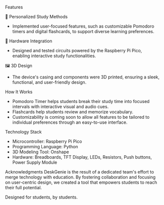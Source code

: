Features

🎯 Personalized Study Methods
- Implemented user-focused features, such as customizable Pomodoro timers and digital flashcards, to support diverse learning preferences.

🔧 Hardware Integration
- Designed and tested circuits powered by the Raspberry Pi Pico, enabling interactive study functionalities.

🖼️ 3D Design
- The device's casing and components were 3D printed, ensuring a sleek, functional, and user-friendly design.

How It Works
- Pomodoro Timer helps students break their study time into focused intervals with interactive visual and audio cues.
- Flashcards help students review and memorize vocabulary.
- Customizability is coming soon to allow all features to be tailored to individual preferences through an easy-to-use interface.

Technology Stack
- Microcontroller: Raspberry Pi Pico
- Programming Language: Python
- 3D Modeling Tool: Onshape
- Hardware: Breadboards, TFT Display, LEDs, Resistors, Push buttons, Power Supply Module

Acknowledgments
DeskGenie is the result of a dedicated team's effort to merge technology with education. 
By fostering collaboration and focusing on user-centric design, we created a tool that empowers students to reach their full potential.

Designed for students, by students.
